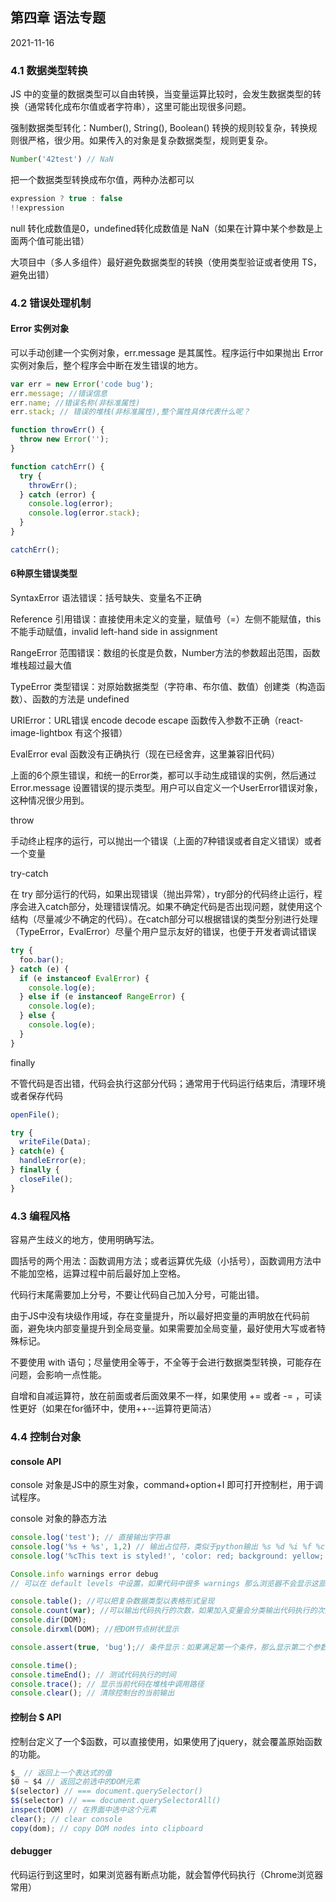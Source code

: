 ## 第四章 语法专题

2021-11-16

### 4.1 数据类型转换

JS 中的变量的数据类型可以自由转换，当变量运算比较时，会发生数据类型的转换（通常转化成布尔值或者字符串），这里可能出现很多问题。

强制数据类型转化：Number(), String(), Boolean() 转换的规则较复杂，转换规则很严格，很少用。如果传入的对象是复杂数据类型，规则更复杂。

```js
Number('42test') // NaN
```

把一个数据类型转换成布尔值，两种办法都可以

```js
expression ? true : false
!!expression
```

null 转化成数值是0，undefined转化成数值是 NaN（如果在计算中某个参数是上面两个值可能出错）

大项目中（多人多组件）最好避免数据类型的转换（使用类型验证或者使用 TS，避免出错）

### 4.2 错误处理机制

#### Error 实例对象

可以手动创建一个实例对象，err.message 是其属性。程序运行中如果抛出 Error 实例对象后，整个程序会中断在发生错误的地方。

```js
var err = new Error('code bug');
err.message; //错误信息
err.name; //错误名称(非标准属性)
err.stack; // 错误的堆栈(非标准属性),整个属性具体代表什么呢？

function throwErr() {
  throw new Error('');
}

function catchErr() {
  try {
    throwErr();
  } catch (error) {
    console.log(error);
    console.log(error.stack);
  }
}

catchErr();
```

#### 6种原生错误类型

SyntaxError 语法错误：括号缺失、变量名不正确

Reference 引用错误：直接使用未定义的变量，赋值号（=）左侧不能赋值，this不能手动赋值，invalid left-hand side in assignment

RangeError 范围错误：数组的长度是负数，Number方法的参数超出范围，函数堆栈超过最大值

TypeError 类型错误：对原始数据类型（字符串、布尔值、数值）创建类（构造函数）、函数的方法是 undefined

URIError：URL错误 encode decode escape 函数传入参数不正确（react-image-lightbox 有这个报错）

EvalError eval 函数没有正确执行（现在已经舍弃，这里兼容旧代码）

上面的6个原生错误，和统一的Error类，都可以手动生成错误的实例，然后通过Error.message 设置错误的提示类型。用户可以自定义一个UserError错误对象，这种情况很少用到。

throw

手动终止程序的运行，可以抛出一个错误（上面的7种错误或者自定义错误）或者一个变量

try-catch

在 try 部分运行的代码，如果出现错误（抛出异常），try部分的代码终止运行，程序会进入catch部分，处理错误情况。如果不确定代码是否出现问题，就使用这个结构（尽量减少不确定的代码）。在catch部分可以根据错误的类型分别进行处理（TypeError，EvalError）尽量个用户显示友好的错误，也便于开发者调试错误

```js
try {
  foo.bar();
} catch (e) {
  if (e instanceof EvalError) {
    console.log(e);
  } else if (e instanceof RangeError) {
    console.log(e);
  } else {
    console.log(e);
  }
}
```

finally

不管代码是否出错，代码会执行这部分代码；通常用于代码运行结束后，清理环境或者保存代码

```js
openFile();

try {
  writeFile(Data);
} catch(e) {
  handleError(e);
} finally {
  closeFile();
}
```

### 4.3 编程风格

容易产生歧义的地方，使用明确写法。

圆括号的两个用法：函数调用方法；或者运算优先级（小括号），函数调用方法中不能加空格，运算过程中前后最好加上空格。

代码行末尾需要加上分号，不要让代码自己加入分号，可能出错。

由于JS中没有块级作用域，存在变量提升，所以最好把变量的声明放在代码前面，避免块内部变量提升到全局变量。如果需要加全局变量，最好使用大写或者特殊标记。

不要使用 with 语句；尽量使用全等于，不全等于会进行数据类型转换，可能存在问题，会影响一点性能。

自增和自减运算符，放在前面或者后面效果不一样，如果使用 += 或者 -= ，可读性更好（如果在for循环中，使用++--运算符更简洁）

### 4.4 控制台对象

#### console API

console 对象是JS中的原生对象，command+option+I 即可打开控制栏，用于调试程序。

console 对象的静态方法

```js
console.log('test'); // 直接输出字符串
console.log('%s + %s', 1,2) // 输出占位符，类似于python输出 %s %d %i %f %c(CSS)
console.log('%cThis text is styled!', 'color: red; background: yellow; font-size: 24px;');

Console.info warnings error debug 
// 可以在 default levels 中设置，如果代码中很多 warnings 那么浏览器不会显示这部分问题。

console.table(); //可以把复杂数据类型以表格形式呈现
console.count(var); //可以输出代码执行的次数，如果加入变量会分类输出代码执行的次数
console.dir(DOM);  
console.dirxml(DOM); //把DOM节点树状显示

console.assert(true, 'bug');// 条件显示：如果满足第一个条件，那么显示第二个参数

console.time();
console.timeEnd(); // 测试代码执行的时间
console.trace(); // 显示当前代码在堆栈中调用路径
console.clear(); // 清除控制台的当前输出
```

#### 控制台 $ API

控制台定义了一个$函数，可以直接使用，如果使用了jquery，就会覆盖原始函数的功能。

```js
$_ // 返回上一个表达式的值
$0 ~ $4 // 返回之前选中的DOM元素
$(selector) // === document.querySelector()
$$(selector) // === document.querySelectorAll()
inspect(DOM) // 在界面中选中这个元素
clear(); // clear console
copy(dom); // copy DOM nodes into clipboard
```

#### debugger

代码运行到这里时，如果浏览器有断点功能，就会暂停代码执行（Chrome浏览器常用）